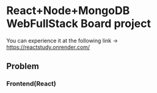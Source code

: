 # React+Node+MongoDB WebFullStack Board project

You can experience it at the following link
-> https://reactstudy.onrender.com/
## Problem
### Frontend(React)

